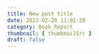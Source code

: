 ```yaml
---
title: New post title
date: 2022-02-28 11:02:29
category: Book_Report
thumbnail: { thumbnailSrc }
draft: false
---
```


